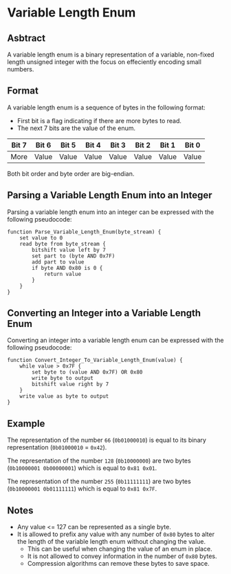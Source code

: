 # Variable Length Enum

## Asbtract

A variable length enum is a binary representation of a variable, non-fixed length unsigned integer with the focus on effeciently encoding small numbers.

## Format

A variable length enum is a sequence of bytes in the following format:
- First bit is a flag indicating if there are more bytes to read.
- The next 7 bits are the value of the enum.

| Bit 7 | Bit 6 | Bit 5 | Bit 4 | Bit 3 | Bit 2 | Bit 1 | Bit 0 |
| ----- | ----- | ----- | ----- | ----- | ----- | ----- | ----- |
| More  | Value | Value | Value | Value | Value | Value | Value |

Both bit order and byte order are big-endian.

## Parsing a Variable Length Enum into an Integer

Parsing a variable length enum into an integer can be expressed with the following pseudocode:
```pseudo
function Parse_Variable_Length_Enum(byte_stream) {
    set value to 0 
    read byte from byte_stream {
        bitshift value left by 7
        set part to (byte AND 0x7F)
        add part to value
        if byte AND 0x80 is 0 {
            return value
        }
    }
}
```


## Converting an Integer into a Variable Length Enum

Converting an integer into a variable length enum can be expressed with the following pseudocode:
```pseudo
function Convert_Integer_To_Variable_Length_Enum(value) {
    while value > 0x7F {
        set byte to (value AND 0x7F) OR 0x80
        write byte to output
        bitshift value right by 7
    }
    write value as byte to output
}
```
## Example

The representation of the number `66` (`0b01000010`) is equal to its binary representation (`0b01000010` = `0x42`).

The representation of the number `128` (`0b10000000`) are two bytes (`0b10000001 0b00000001`) which is equal to `0x81 0x01`. 

The representation of the number `255` (`0b11111111`) are two bytes (`0b10000001 0b01111111`) which is equal to `0x81 0x7F`.

## Notes

- Any value <= 127 can be represented as a single byte.
- It is allowed to prefix any value with any number of `0x80` bytes to alter the length of the variable length enum without changing the value.
  - This can be useful when changing the value of an enum in place.
  - It is not allowed to convey information in the number of `0x80` bytes.
  - Compression algorithms can remove these bytes to save space.
